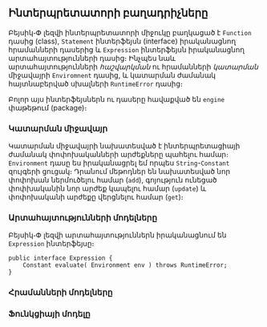 ## Ինտերպրետատորի բաղադրիչները

Բեյսիկ֊Փ լեզվի ինտերպրետատորի միջուկը բաղկացած է `Function` դասից (class), 
`Statement` ինտերֆեյսն (interface) իրականացնող հրամանների դասերից և `Expression` 
ինտերֆեյսն իրականացնող արտահայտությունների դասից։ Ինչպես նաև արտահայտությունների 
_հաշվարկման_ ու հրամանների _կատարման_ միջավայրի `Enviromnent` դասից, և կատարման 
ժամանակ հայտնաբերված սխալների `RuntimeError` դասից։

Բոլոր այս ինտերֆեյսներն ու դասերը հավաքված են `engine` փաթեթում (package)։


### Կատարման միջավայր

Կատարման միջավայրի նախատեսված է ինտերպրետացիայի ժամանակ փոփոխականների արժեքները 
պահելու համար։ `Environment` դասը ես իրականացրել եմ որպես `String`-`Constant`
զույգերի ցուցակ։ Դրանում մեթոդներ են նախատեսված նոր փոփոխան ներմուծելու համար
(`add`), գոյություն ունեցած փոփխականին նոր արժեք կապելու համար (`update`) և 
փոփոխականի արժեքը վերցնելու համար (`get`)։


### Արտահայտությունների մոդելները

Բեյսիկ֊Փ լեզվի արտահայտություններն իրականացնում են `Expression` ինտերֆեյսը։ 

````
public interface Expression {
    Constant evaluate( Environment env ) throws RuntimeError;
}
````

### Հրամանների մոդելները


### Ֆունկցիայի մոդելը








